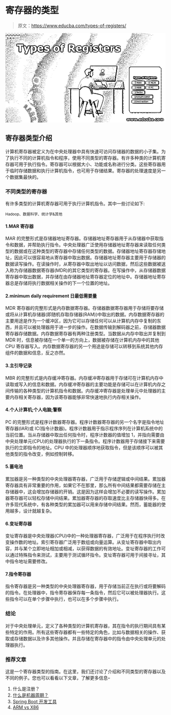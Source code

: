 # 寄存器的类型

> 原文：<https://www.educba.com/types-of-registers/>

![Types of Registers](img/f4a01f6364dc098a7cd665c0a01c814a.png)



## 寄存器类型介绍

计算机寄存器被定义为在中央处理器中具有快速可访问存储器的数据的小子集。为了执行不同的计算机指令和程序，使用不同类型的寄存器。有许多种类的计算机寄存器可用于执行指令。寄存器可以根据大小、功能或名称进行分类。这些寄存器用于临时存储数据和执行计算机指令，也可用于存储结果。寄存器的处理速度是另一个数据集最快的。

### 不同类型的寄存器

有许多类型的计算机寄存器可用于执行计算机指令。其中一些讨论如下:

<small>Hadoop、数据科学、统计学&其他</small>

#### 1.MAR 寄存器

MAR 的完整形式是存储器地址寄存器。存储器地址寄存器用于从存储器中获取指令和数据，并帮助执行指令。中央处理器广泛使用存储器地址寄存器来读取任何类型的数据或在这种类型的寄存器中存储任何类型的数据。存储器地址寄存器存储地址，因此可以很容易地从寄存器中取出数据。存储器地址寄存器主要用于存储器的数据读写操作。在读操作时，从寄存器中取出地址以访问数据，然后这些数据被送入称为存储器数据寄存器(MDR)的其它类型的寄存器。在写操作中，从存储器数据寄存器中取出数据，并存储在由存储器地址寄存器定位的地址中。存储器地址寄存器总是存储将执行数据相关操作的下一个位置的地址。

#### 2.minimum daily requirement 日最低需要量

MDR 寄存器的完整形式是内存数据寄存器。存储器数据寄存器用于存储将要存储或将从计算机存储器(即随机存取存储器(RAM))中取出的数据。内存数据寄存器的主要用途是作为一个缓冲区，因为它可以存储任何可以从计算机内存中复制的东西，并且可以被处理器用于进一步的操作。在数据传输到解码器之前，存储器数据寄存器存储数据。内存数据寄存器有两种注册类型。当数据从内存中取出并复制到 MDR 时，信息被存储在一个单一的方向上，数据被存储在计算机内存中的其他 CPU 寄存器写入。内存数据寄存器的另一个用途是存储可以转移到系统其他内存组件的数据和信息，反之亦然。

#### 3.主引导记录

MBR 的完整形式是内存缓冲寄存器。内存缓冲寄存器用于存储可在计算机内存中读取或写入的信息和数据。内存缓冲寄存器的主要功能是存储可以在计算机内存之间传输的各种类型的计算机指令和数据。内存缓冲寄存器是处理单元中处理器的主要内存相关寄存器，因为该寄存器能够非常快速地执行内存相关操作。

#### 4.个人计算机;个人电脑;警察

PC 的完整形式是程序计数器寄存器。程序计数器寄存器的另一个名字是指令地址寄存器(IAR)或 IC(指令计数器)。程序计数器用于指示程序序列在计算机系统中的当前位置。当从存储器中取出任何指令时，程序计数器的值增加 1，并指向需要由中央处理单元(CPU)的处理器执行的下一条指令。程序计数器用于存储接下来需要执行的立即指令的地址。CPU 中的处理器顺序地获取指令，但是该顺序可以被其他类型的指令改变，例如控制转移。

#### 5.蓄电池

累加器是另一种类型的中央处理器寄存器，广泛用于存储逻辑或中间结果。累加器寄存器具有非常重要的作用，如果它不在那里，那么所有中间结果都需要存储在主存储器中，这会增加存储器的开销。这是因为这样会增加不必要的读写操作。累加器寄存器可以轻松存储中间结果。累加器寄存器的存取速度比主存储器快得多。在许多现代系统中，有各种类型的累加器可以用来存储中间结果。然而，蓄能器的使用越多，设计就越复杂。

#### 6.变址寄存器

变址寄存器是中央处理器(CPU)中的一种处理器寄存器，广泛用于在程序执行时改变操作数的地址。索引寄存器广泛用于数组或向量运算。从变址寄存器中取出内容，并与某个立即地址相加或相减，以获得数据的有效地址。变址寄存器的工作可以通过特殊指令来测试，主要用于测试循环指令。变址寄存器可用于间接寻址，其中指令地址需要修改。

#### 7.指令寄存器

指令寄存器是另一种类型的中央处理器寄存器，用于存储当前正在执行或将要解码的指令。在处理器中，指令寄存器保存每一条指令，然后它可以被处理器执行。这些指令可以在单个步骤中执行，也可以在多个步骤中执行。

### 结论

对于中央处理单元，定义了各种类型的计算机寄存器，其在指令的执行期间具有某些特定的作用。所有这些寄存器都有一些特定的角色，比如与数据相关的操作、获取或存储数据以及许多其他操作。并且存储在寄存器中的指令由中央处理单元的处理器执行。

### 推荐文章

这是一个寄存器类型的指南。在这里，我们还讨论了介绍和不同类型的寄存器以及不同的例子。您也可以看看以下文章，了解更多信息–

1.  什么是注册？
2.  [什么是机器周期？](https://www.educba.com/what-is-machine-cycle/)
3.  [Spring Boot 开发工具](https://www.educba.com/spring-boot-devtools/)
4.  [ARM vs X86](https://www.educba.com/arm-vs-x86/)





